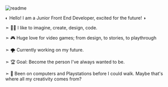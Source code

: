 ###

![readme](https://github.com/CiurescuP/CiurescuP/assets/102490292/4e1e171c-581f-4e12-b0f9-6a449be2b243)

◐ Hello! I am a Junior Front End Developer, excited for the future! ◑

➣ 👩‍💻 I like to imagine, create, design, code.

➣ 🎮 Huge love for video games; from design, to stories, to playthrough

➣ 🌪️ Currently working on my future.

➣ 🏆 Goal: Become the person I've always wanted to be.

➣ 🎨 Been on computers and Playstations before I could walk. Maybe that's where all my creativity comes from? 


<!--
**CiurescuP/CiurescuP** is a ✨ _special_ ✨ repository because its `README.md` (this file) appears on your GitHub profile.

Here are some ideas to get you started:

- 🔭 I’m currently working on ...
- 🌱 I’m currently learning ...
- 👯 I’m looking to collaborate on ...
- 🤔 I’m looking for help with ...
- 💬 Ask me about ...
- 📫 How to reach me: ...
- 😄 Pronouns: ...
- ⚡ Fun fact: ...
-->
